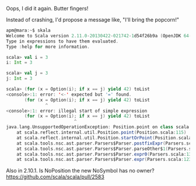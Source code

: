 Oops, I did it again.  Butter fingers!

Instead of crashing, I'd propose a message like, "I'll bring the popcorn!"

```scala
apm@mara:~$ skala
Welcome to Scala version 2.11.0-20130422-021742-1d54f26b9a (OpenJDK 64-Bit Server VM, Java 1.7.0_21).
Type in expressions to have them evaluated.
Type :help for more information.

scala> val i = 3
i: Int = 3

scala> val j = 3
j: Int = 3

scala> (for (x = Option(i); if x == j) yield 42) toList
<console>:1: error: '<-' expected but '=' found.
       (for (x = Option(i); if x == j) yield 42) toList
               ^
<console>:1: error: illegal start of simple expression
       (for (x = Option(i); if x == j) yield 42) toList
                          ^
java.lang.UnsupportedOperationException: Position.point on class scala.reflect.internal.util.NoPosition$
	at scala.reflect.internal.util.Position.point(Position.scala:115)
	at scala.reflect.internal.util.Position.startOrPoint(Position.scala:112)
	at scala.tools.nsc.ast.parser.Parsers$Parser.postfixExpr(Parsers.scala:1444)
	at scala.tools.nsc.ast.parser.Parsers$Parser.parseOther$1(Parsers.scala:1339)
	at scala.tools.nsc.ast.parser.Parsers$Parser.expr0(Parsers.scala:1393)
	at scala.tools.nsc.ast.parser.Parsers$Parser.expr(Parsers.scala:1235)
```

Also in 2.10.1.  Is NoPosition the new NoSymbol has no owner?
https://github.com/scala/scala/pull/2583
